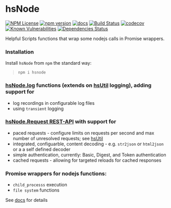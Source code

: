 hsNode 
========
[![NPM License](https://img.shields.io/badge/license-MIT-brightgreen.svg)](https://www.npmjs.com/package/hsnode)
[![npm version](https://badge.fury.io/js/hsnode.svg)](https://badge.fury.io/js/hsnode)
[![docs](https://img.shields.io/badge/hsDocs-hsNode-blue.svg)](https://helpfulscripts.github.io/hsNode/#!/api/hsNode/0)
[![Build Status](https://github.com/HelpfulScripts/hsNode/workflows/CI/badge.svg)](https://github.com/HelpfulScripts/hsNode/) 
[![codecov](https://codecov.io/gh/HelpfulScripts/hsNode/branch/master/graph/badge.svg)](https://codecov.io/gh/HelpfulScripts/hsNode)
[![Known Vulnerabilities](https://snyk.io/test/github/HelpfulScripts/hsNode/badge.svg?targetFile=package.json)](https://snyk.io/test/github/HelpfulScripts/hsNode?targetFile=package.json)
[![Dependencies Status](https://david-dm.org/helpfulscripts/hsnode.svg)](https://david-dm.org/helpfulscripts/hsnode)

Helpful Scripts functions that wrap some nodejs calls in Promise wrappers.

### Installation
Install `hsNode` from `npm` the standard way:
> `npm i hsnode`

### [hsNode.log](https://helpfulscripts.github.io/hsNode/#!/api/hsNode/hsNode.log.Log) functions (extends on [hsUtil](https://github.com/HelpfulScripts/hsUtil) logging), adding support for
- log recordings in configurable log files
-  using `transient` logging

### [hsNode.Request REST-API](https://helpfulscripts.github.io/hsNode/#!/api/hsNode/hsNode.Request) with support for
- paced requests - configure limits on requests per second and max number of unresolved requests; see [hsUtil](https://github.com/HelpfulScripts/hsUtil)
- integrated, configuarble, content decoding - e.g. `str2json` or `html2json` or a a self defined decoder
- simple authentication, currently: Basic, Digest, and Token authentication
- cached requests - allowing for targeted reloads for cached responses

### Promise wrappers for nodejs functions:
- `child_processs` execution
- `file system` functions


See [docs](https://helpfulscripts.github.io/hsNode/#!/api/hsNode/0) for details